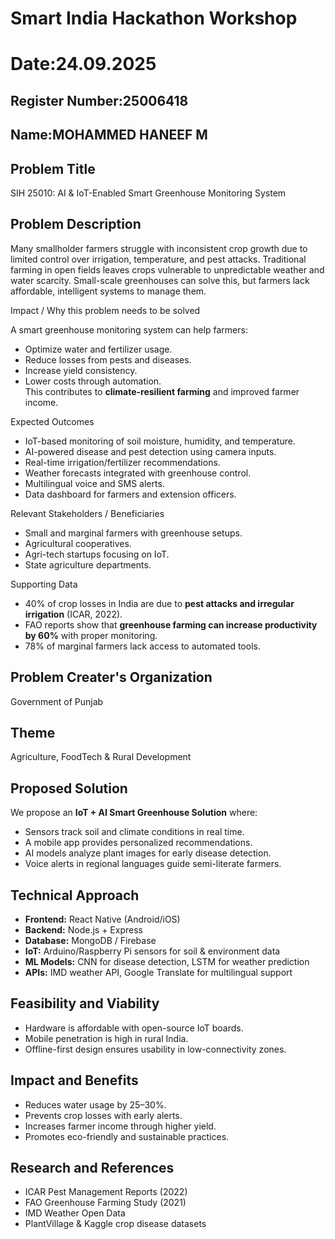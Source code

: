 # Smart India Hackathon Workshop
# Date:24.09.2025
## Register Number:25006418
## Name:MOHAMMED HANEEF M
## Problem Title
SIH 25010: AI & IoT-Enabled Smart Greenhouse Monitoring System
## Problem Description
Many smallholder farmers struggle with inconsistent crop growth due to limited control over irrigation, temperature, and pest attacks. Traditional farming in open fields leaves crops vulnerable to unpredictable weather and water scarcity. Small-scale greenhouses can solve this, but farmers lack affordable, intelligent systems to manage them.  

Impact / Why this problem needs to be solved

A smart greenhouse monitoring system can help farmers:  
- Optimize water and fertilizer usage.  
- Reduce losses from pests and diseases.  
- Increase yield consistency.  
- Lower costs through automation.  
This contributes to **climate-resilient farming** and improved farmer income.  

Expected Outcomes

- IoT-based monitoring of soil moisture, humidity, and temperature.  
- AI-powered disease and pest detection using camera inputs.  
- Real-time irrigation/fertilizer recommendations.  
- Weather forecasts integrated with greenhouse control.  
- Multilingual voice and SMS alerts.  
- Data dashboard for farmers and extension officers.
  
Relevant Stakeholders / Beneficiaries

- Small and marginal farmers with greenhouse setups.  
- Agricultural cooperatives.  
- Agri-tech startups focusing on IoT.  
- State agriculture departments.
  
Supporting Data

- 40% of crop losses in India are due to **pest attacks and irregular irrigation** (ICAR, 2022).  
- FAO reports show that **greenhouse farming can increase productivity by 60%** with proper monitoring.  
- 78% of marginal farmers lack access to automated tools.
  
## Problem Creater's Organization
Government of Punjab

## Theme
Agriculture, FoodTech & Rural Development

## Proposed Solution
We propose an **IoT + AI Smart Greenhouse Solution** where:  
- Sensors track soil and climate conditions in real time.  
- A mobile app provides personalized recommendations.  
- AI models analyze plant images for early disease detection.  
- Voice alerts in regional languages guide semi-literate farmers.  

## Technical Approach
- **Frontend:** React Native (Android/iOS)  
- **Backend:** Node.js + Express  
- **Database:** MongoDB / Firebase  
- **IoT:** Arduino/Raspberry Pi sensors for soil & environment data  
- **ML Models:** CNN for disease detection, LSTM for weather prediction  
- **APIs:** IMD weather API, Google Translate for multilingual support  


## Feasibility and Viability
- Hardware is affordable with open-source IoT boards.  
- Mobile penetration is high in rural India.  
- Offline-first design ensures usability in low-connectivity zones.
  
## Impact and Benefits
- Reduces water usage by 25–30%.  
- Prevents crop losses with early alerts.  
- Increases farmer income through higher yield.  
- Promotes eco-friendly and sustainable practices.
    
## Research and References
- ICAR Pest Management Reports (2022)  
- FAO Greenhouse Farming Study (2021)  
- IMD Weather Open Data  
- PlantVillage & Kaggle crop disease datasets 
